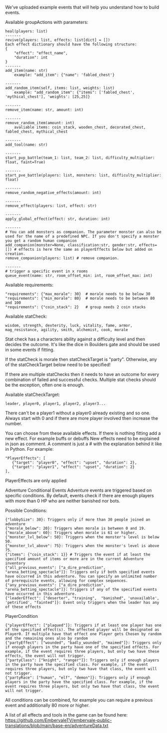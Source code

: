 We've uploaded example events that will help you understand how to build events. 


Available groupActions with parameters:

    heal(players: list)
    -------
    revive(players: list, effects: list[dict] = [])
    Each effect dictionary should have the following structure:
    {
        "effect": "effect_name",
        "duration": int
    }
    -------
    add_item(name: str)
        example: "add_item": {"name": 'fabled_chest'}

    -------
    add_random_item(self, items: list, weights: list)
        example: "add_random_item": {"items": ['fabled_chest', 'mythical_chest'], 'weights': [25,25]}
    
    -------
    remove_item(name: str, amount: int)

    -------
    remove_random_item(amount: int)
        avaliable items: coin_stack, wooden_chest, decorated_chest, fabled_chest, mythical_chest
    
    -------
    add_tool(name: str)
    
    -------
    start_pvp_battle(team_1: list, team_2: list, difficulty_multiplier: float, faint=True)
    
    -------
    start_pve_battle(players: list, monsters: list, difficulty_multiplier: float)
    
    -------
    remove_random_negative_effects(amount: int)

    -------
    remove_effect(players: list, effect: str)

    -------
    apply_global_effect(effect: str, duration: int)

    -------
    # You can add monsters as companion. The parameter monster can also be used for the name of a predefined NPC. If you don't specify a monster you get a random human companion
    add_companion(monster=None, classification:str, gender:str, effects=[]) # effects is here the same as playerEffects below but added on creation.
    remove_companion(players: list) # remove companion.

    -------
    # trigger a specific event in x rooms
    queue_event(name: str, room_offset_min: int, room_offset_max: int)

Available requirements:

    "requirements": {"max_morale": 30}  # morale needs to be below 30
    "requirements": {"min_morale": 80}  # morale needs to be between 80 and 100
    "requirements": {"coin_stack": 2}   # group needs 2 coin stacks

Available statCheck:

    wisdom, strength, dexterity, luck, vitality, fame, armor, mag_resistance, agility, smith, alchemist, cook, morale

Stat check has a characters ability against a difficulty level and then decides the outcome. 
It's like the dice in Boulders gate and should be used in some events if fitting.

If the statCheck is morale then statCheckTarget is "party". Otherwise, any of the statCheckTarget below need to be specified!

If there are multiple statChecks then it needs to have an outcome for every combination of failed and successful checks. Multiple stat checks should be the exception, often one is enough.

Available statCheckTarget:

    leader, player0, player1, player2, player3... 

There can't be a player1 without a player0 already existing and so one. Always start with 0 and if there are more player involved then increase the number.

You can choose from these available effects. If there is nothing fitting add a new effect. For example buffs or debuffs
New effects need to be explained in json as comment. A comment is just a # with the explanation behind it like in Python. 
For example: 
```
"PlayerEffects": [
   {"target": "player0", "effect": "upset", "duration": 2},
   {"target": "player1", "effect": "upset", "duration": 2}
],
```
PlayerEffects are only applied


Adventure Conditional Events
Adventure events are triggered based on specific conditions. By default, events check if there are enough players with more than 0 HP who are neither banished nor bots.

Possible Conditions:
```
{"lobbySize": 30}: Triggers only if more than 30 people joined an adventure
{"morale_below": 20}: Triggers when morale is between 0 and 19.
{"morale_above": 60}: Triggers when morale is 61 or higher.
{"monster_lvl_below": 50}: Triggers when the monster's level is below 50.
{"monster_lvl_above": 75}: Triggers when the monster's level is above 75.
{"items": {"coin_stack": 1}} # Triggers the event if at least the specified amount of items or more are in the current Adventure inventory
{"all_previous_events": ["a_dire_prediction", "arena_betting_spectacle"]}: Triggers only if both specified events have occurred in this adventure. You can specify an unlimited number of prerequisite events, allowing for complex sequences.
{"any_previous_events": ["a_dire_prediction", "arena_betting_spectacle"]}: Triggers if any of the specified events have occurred in this adventure.
{"leaderEffect": ["deserter", "training",  "banished", 'unavailable', 'petrified', "fainted"]}: Event only triggers when the leader has any of these effects
```

PlayerCondition
```
{"playerEffect": ["plagued"]}: Triggers if at least one player has one of the specified effect(s). The affected player will be designated as Player0. If multiple have that effect one Player gets Chosen by random and the remaining ones also by random
{"partyEffect": ["wounded", "badly_wounded", "maimed"]}: Triggers only if enough players in the party have one of the specified effects. For example, if the event requires three players, but only two have these effects, the event will not trigger.
{"partyClass": ["knight", "ranger"]}: Triggers only if enough players in the party have the specified class. For example, if the event requires three players, but only two have that class, the event will not trigger.
{"partyRace": ["human", "elf", "demon"]}: Triggers only if enough players in the party have the specified class. For example, if the event requires three players, but only two have that class, the event will not trigger.
```

All conditions can be combined, for example you can require a previous event and additionally 80 more or higher. 


A list of all effects and tools in the game can be found here: https://github.com/EmbervaleTV/embervale-public-translations/blob/main/base-en/adventureData.txt
